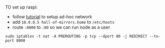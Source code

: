 TO set up raspi:

- follow [tutorial](http://www.raspberryconnect.com/projects/65-raspberrypi-hotspot-accesspoints/158-raspberry-pi-auto-wifi-hotspot-switch-direct-connection) to setup ad-hoc network
- add `10.0.0.5 hall-of-mirrors.home` to `/etc/hosts`
- route `:8000` to `:80` so we can run node as a user
```
sudo iptables -t nat -A PREROUTING -p tcp --dport 80 -j REDIRECT --to-port 8000
```
